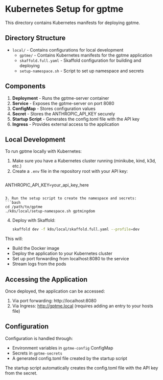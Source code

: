 # Kubernetes Setup for gptme

This directory contains Kubernetes manifests for deploying gptme.

## Directory Structure

- `local/` - Contains configurations for local development
  - `gptme/` - Contains Kubernetes manifests for the gptme application
  - `skaffold.full.yaml` - Skaffold configuration for building and deploying
  - `setup-namespace.sh` - Script to set up namespace and secrets

## Components

1. **Deployment** - Runs the gptme-server container
2. **Service** - Exposes the gptme-server on port 8080
3. **ConfigMap** - Stores configuration values
4. **Secret** - Stores the ANTHROPIC_API_KEY securely
5. **Startup Script** - Generates the config.toml file with the API key
6. **Ingress** - Provides external access to the application

## Local Development

To run gptme locally with Kubernetes:

1. Make sure you have a Kubernetes cluster running (minikube, kind, k3d, etc.)
2. Create a `.env` file in the repository root with your API key:

```
   ```
   ANTHROPIC_API_KEY=your_api_key_here
   ```

3. Run the setup script to create the namespace and secrets:
   ```bash
   cd /path/to/gptme
   ./k8s/local/setup-namespace.sh gptmingdom
   ```

4. Deploy with Skaffold:
   ```bash
   skaffold dev -f k8s/local/skaffold.full.yaml --profile=dev
   ```

This will:
- Build the Docker image
- Deploy the application to your Kubernetes cluster
- Set up port forwarding from localhost:8080 to the service
- Stream logs from the pods

## Accessing the Application

Once deployed, the application can be accessed:

1. Via port forwarding: http://localhost:8080
2. Via Ingress: http://gptme.local (requires adding an entry to your hosts file)

## Configuration

Configuration is handled through:
- Environment variables in `gptme-config` ConfigMap
- Secrets in `gptme-secrets`
- A generated config.toml file created by the startup script

The startup script automatically creates the config.toml file with the API key from the secret.
